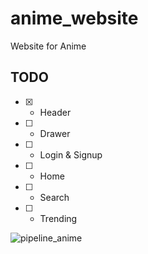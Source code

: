 # anime_website
Website for Anime

## TODO

- [x] - Header
- [ ] - Drawer
- [ ] - Login & Signup
- [ ] - Home
- [ ] - Search
- [ ] - Trending


![pipeline_anime](https://user-images.githubusercontent.com/31028745/112741164-9ad32400-8fa0-11eb-8fe3-95e4d7e2e0fb.png)
